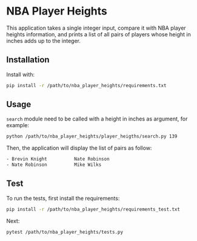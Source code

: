 # NBA Player Heights

This application takes a single integer input, compare it with NBA player heights information, and prints a list of all pairs of players whose height in inches adds up to the integer.

## Installation

Install with:
```bash
pip install -r /path/to/nba_player_heights/requirements.txt
```

## Usage

`search` module need to be called with a height in inches as argument, for example:

```bash
python /path/to/nba_player_heights/player_heigths/search.py 139
```

Then, the application will display the list of pairs as follow:

```bash
- Brevin Knight          Nate Robinson
- Nate Robinson          Mike Wilks
```

## Test

To run the tests, first install the requirements:
```bash
pip install -r /path/to/nba_player_heights/requirements_test.txt
```

Next:
```bash
pytest /path/to/nba_player_heights/tests.py
```